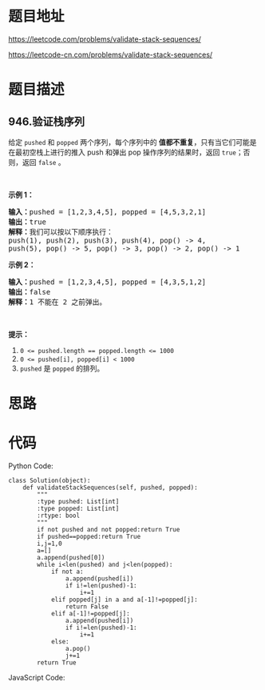 # 题目地址
https://leetcode.com/problems/validate-stack-sequences/

https://leetcode-cn.com/problems/validate-stack-sequences/
# 题目描述
## 946.验证栈序列
<p>给定&nbsp;<code>pushed</code>&nbsp;和&nbsp;<code>popped</code>&nbsp;两个序列，每个序列中的 <strong>值都不重复</strong>，只有当它们可能是在最初空栈上进行的推入 push 和弹出 pop 操作序列的结果时，返回 <code>true</code>；否则，返回 <code>false</code>&nbsp;。</p>

<p>&nbsp;</p>

<p><strong>示例 1：</strong></p>

<pre><strong>输入：</strong>pushed = [1,2,3,4,5], popped = [4,5,3,2,1]
<strong>输出：</strong>true
<strong>解释：</strong>我们可以按以下顺序执行：
push(1), push(2), push(3), push(4), pop() -&gt; 4,
push(5), pop() -&gt; 5, pop() -&gt; 3, pop() -&gt; 2, pop() -&gt; 1
</pre>

<p><strong>示例 2：</strong></p>

<pre><strong>输入：</strong>pushed = [1,2,3,4,5], popped = [4,3,5,1,2]
<strong>输出：</strong>false
<strong>解释：</strong>1 不能在 2 之前弹出。
</pre>

<p>&nbsp;</p>

<p><strong>提示：</strong></p>

<ol>
	<li><code>0 &lt;= pushed.length == popped.length &lt;= 1000</code></li>
	<li><code>0 &lt;= pushed[i], popped[i] &lt; 1000</code></li>
	<li><code>pushed</code>&nbsp;是&nbsp;<code>popped</code>&nbsp;的排列。</li>
</ol>

# 思路

# 代码
Python Code:

```
class Solution(object):
    def validateStackSequences(self, pushed, popped):
        """
        :type pushed: List[int]
        :type popped: List[int]
        :rtype: bool
        """
        if not pushed and not popped:return True
        if pushed==popped:return True
        i,j=1,0
        a=[]
        a.append(pushed[0])
        while i<len(pushed) and j<len(popped):
            if not a:
                a.append(pushed[i])
                if i!=len(pushed)-1:
                    i+=1
            elif popped[j] in a and a[-1]!=popped[j]:
                return False
            elif a[-1]!=popped[j]:
                a.append(pushed[i])
                if i!=len(pushed)-1:
                    i+=1
            else:
                a.pop()
                j+=1
        return True
```
JavaScript Code:

```

```
